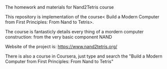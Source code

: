 The homework and materials for Nand2Tetris course

This repository is implementation of the course< Build a Modern Computer from First Principles: From Nand to Tetris>.

The course is fantasticly details every thing of a mordern computer construction: from the very basic component NAND

Website of the project is:
  https://www.nand2tetris.org/

There is also a course in Coursera, just type and search the "Build a Modern Computer from First Principles: From Nand to Tetris"
